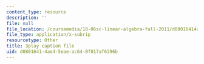 ```yaml
---
content_type: resource
description: ''
file: null
file_location: /coursemedia/18-06sc-linear-algebra-fall-2011/d08016414ae45eaeac640f017af6396b_6-wh6yvk6uc.vtt
file_type: application/x-subrip
resourcetype: Other
title: 3play caption file
uid: d0801641-4ae4-5eae-ac64-0f017af6396b
---
```

